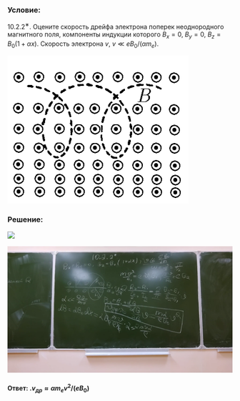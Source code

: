 ###  Условие:

$10.2.2^{∗}.$ Оцените скорость дрейфа электрона поперек неоднородного магнитного поля, компоненты индукции которого $B_x = 0,$ $B_y = 0,$ $B_z = B_0(1 + \alpha x)$. Скорость электрона $v,$ $v \ll eB_0/(\alpha m_e)$.

![К задаче $10.2.2$|406x332, 45%](../../img/10.2.2/10.2.2.png)

###  Решение:

![](https://www.youtube.com/embed/4I5aTH23DHQ)

![|1920x1080, 80%](../../img/10.2.2/01.png)

####  Ответ: $. v_{др} \approx \alpha m_ev^2/(eB_0)$